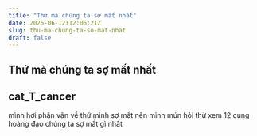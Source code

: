 ```yaml
---
title: "Thứ mà chúng ta sợ mất nhất"
date: 2025-06-12T12:06:21Z
slug: thu-ma-chung-ta-so-mat-nhat
draft: false
---
```


## Thứ mà chúng ta sợ mất nhất

## cat_T_cancer

mình hơi phân vân về thứ mình sợ mất nên mình mún hỏi thử xem 12 cung hoàng đạo chúng ta sợ mất gì nhất